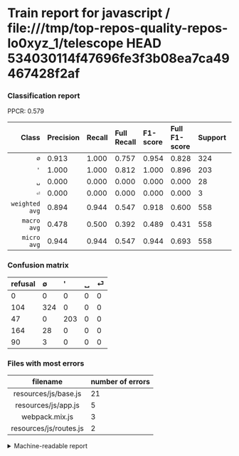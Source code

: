 # Train report for javascript / file:///tmp/top-repos-quality-repos-lo0xyz_1/telescope HEAD 534030114f47696fe3f3b08ea7ca49467428f2af

### Classification report

PPCR: 0.579

| Class | Precision | Recall | Full Recall | F1-score | Full F1-score | Support | Full Support | PPCR |
|------:|:----------|:-------|:------------|:---------|:---------|:--------|:-------------|:-----|
| `∅` | 0.913| 1.000| 0.757| 0.954| 0.828| 324| 428| 0.757 |
| `'` | 1.000| 1.000| 0.812| 1.000| 0.896| 203| 250| 0.812 |
| `␣` | 0.000| 0.000| 0.000| 0.000| 0.000| 28| 192| 0.146 |
| `⏎` | 0.000| 0.000| 0.000| 0.000| 0.000| 3| 93| 0.032 |
| `weighted avg` | 0.894| 0.944| 0.547| 0.918| 0.600| 558| 963| 0.579 |
| `macro avg` | 0.478| 0.500| 0.392| 0.489| 0.431| 558| 963| 0.579 |
| `micro avg` | 0.944| 0.944| 0.547| 0.944| 0.693| 558| 963| 0.579 |

### Confusion matrix

|refusal|  ∅| '| ␣| ⏎| 
|:---|:---|:---|:---|:---|
|0 |0 |0 |0 |0 |
|104 |324 |0 |0 |0 |
|47 |0 |203 |0 |0 |
|164 |28 |0 |0 |0 |
|90 |3 |0 |0 |0 |

### Files with most errors

| filename | number of errors|
|:----:|:-----|
| resources/js/base.js | 21 |
| resources/js/app.js | 5 |
| webpack.mix.js | 3 |
| resources/js/routes.js | 2 |

<details>
    <summary>Machine-readable report</summary>
```json
{
  "cl_report": {"\u0027": {"f1-score": 1.0, "precision": 1.0, "recall": 1.0, "support": 203}, "macro avg": {"f1-score": 0.4885861561119293, "precision": 0.47816901408450707, "recall": 0.5, "support": 558}, "micro avg": {"f1-score": 0.9444444444444444, "precision": 0.9444444444444444, "recall": 0.9444444444444444, "support": 558}, "weighted avg": {"f1-score": 0.9179348715431188, "precision": 0.8937402190923318, "recall": 0.9444444444444444, "support": 558}, "\u2205": {"f1-score": 0.9543446244477172, "precision": 0.9126760563380282, "recall": 1.0, "support": 324}, "\u23ce": {"f1-score": 0.0, "precision": 0.0, "recall": 0.0, "support": 3}, "\u2423": {"f1-score": 0.0, "precision": 0.0, "recall": 0.0, "support": 28}},
  "cl_report_full": {"\u0027": {"f1-score": 0.8962472406181016, "precision": 1.0, "recall": 0.812, "support": 250}, "macro avg": {"f1-score": 0.4309583618786633, "precision": 0.47816901408450707, "recall": 0.39225233644859814, "support": 963}, "micro avg": {"f1-score": 0.6929651545036161, "precision": 0.9444444444444444, "recall": 0.5472481827622014, "support": 963}, "weighted avg": {"f1-score": 0.600486715167445, "precision": 0.6652392026092171, "recall": 0.5472481827622014, "support": 963}, "\u2205": {"f1-score": 0.8275862068965518, "precision": 0.9126760563380282, "recall": 0.7570093457943925, "support": 428}, "\u23ce": {"f1-score": 0.0, "precision": 0.0, "recall": 0.0, "support": 93}, "\u2423": {"f1-score": 0.0, "precision": 0.0, "recall": 0.0, "support": 192}},
  "ppcr": 0.5794392523364486
}
```
</details>
